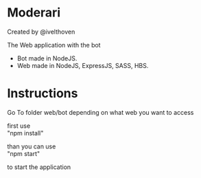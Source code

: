 # Moderari
Created by @ivelthoven

The Web application with the bot

*   Bot made in NodeJS.
*   Web made in NodeJS, ExpressJS, SASS, HBS.


# Instructions

Go To folder web/bot depending on what web you want to access

first use   
"npm install"

than you can use    
"npm start"

to start the application
